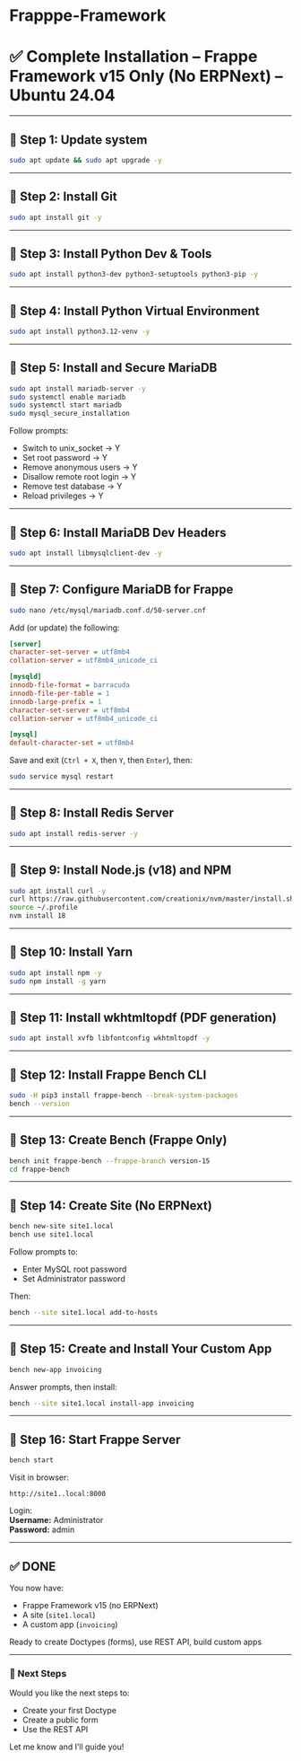 # Frapppe-Framework

# ✅ Complete Installation – Frappe Framework v15 Only (No ERPNext) – Ubuntu 24.04

---

## 🔹 Step 1: Update system

```bash
sudo apt update && sudo apt upgrade -y
```

---

## 🔹 Step 2: Install Git

```bash
sudo apt install git -y
```

---

## 🔹 Step 3: Install Python Dev & Tools

```bash
sudo apt install python3-dev python3-setuptools python3-pip -y
```

---

## 🔹 Step 4: Install Python Virtual Environment

```bash
sudo apt install python3.12-venv -y
```

---

## 🔹 Step 5: Install and Secure MariaDB

```bash
sudo apt install mariadb-server -y
sudo systemctl enable mariadb
sudo systemctl start mariadb
sudo mysql_secure_installation
```
Follow prompts:
- Switch to unix_socket → Y
- Set root password → Y
- Remove anonymous users → Y
- Disallow remote root login → Y
- Remove test database → Y
- Reload privileges → Y

---

## 🔹 Step 6: Install MariaDB Dev Headers

```bash
sudo apt install libmysqlclient-dev -y
```

---

## 🔹 Step 7: Configure MariaDB for Frappe

```bash
sudo nano /etc/mysql/mariadb.conf.d/50-server.cnf
```
Add (or update) the following:

```ini
[server]
character-set-server = utf8mb4
collation-server = utf8mb4_unicode_ci

[mysqld]
innodb-file-format = barracuda
innodb-file-per-table = 1
innodb-large-prefix = 1
character-set-server = utf8mb4
collation-server = utf8mb4_unicode_ci

[mysql]
default-character-set = utf8mb4
```

Save and exit (`Ctrl + X`, then `Y`, then `Enter`), then:

```bash
sudo service mysql restart
```

---

## 🔹 Step 8: Install Redis Server

```bash
sudo apt install redis-server -y
```

---

## 🔹 Step 9: Install Node.js (v18) and NPM

```bash
sudo apt install curl -y
curl https://raw.githubusercontent.com/creationix/nvm/master/install.sh | bash
source ~/.profile
nvm install 18
```

---

## 🔹 Step 10: Install Yarn

```bash
sudo apt install npm -y
sudo npm install -g yarn
```

---

## 🔹 Step 11: Install wkhtmltopdf (PDF generation)

```bash
sudo apt install xvfb libfontconfig wkhtmltopdf -y
```

---

## 🔹 Step 12: Install Frappe Bench CLI

```bash
sudo -H pip3 install frappe-bench --break-system-packages
bench --version
```

---

## 🔹 Step 13: Create Bench (Frappe Only)

```bash
bench init frappe-bench --frappe-branch version-15
cd frappe-bench
```

---

## 🔹 Step 14: Create Site (No ERPNext)

```bash
bench new-site site1.local
bench use site1.local   
```
Follow prompts to:
- Enter MySQL root password
- Set Administrator password

Then:

```bash
bench --site site1.local add-to-hosts
```

---

## 🔹 Step 15: Create and Install Your Custom App

```bash
bench new-app invoicing
```
Answer prompts, then install:

```bash
bench --site site1.local install-app invoicing
```

---

## 🔹 Step 16: Start Frappe Server

```bash
bench start
```

Visit in browser:

```arduino
http://site1..local:8000
```

Login:  
**Username:** Administrator  
**Password:** admin

---

## ✅ DONE

You now have:
- Frappe Framework v15 (no ERPNext)
- A site (`site1.local`)
- A custom app (`invoicing`)

Ready to create Doctypes (forms), use REST API, build custom apps

---

### 🚀 Next Steps

Would you like the next steps to:
- Create your first Doctype
- Create a public form
- Use the REST API

Let me know and I’ll guide you!


